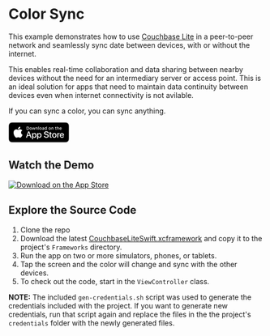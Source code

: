 # Color Sync

This example demonstrates how to use [Couchbase Lite](https://www.couchbase.com/products/lite/) in a peer-to-peer network and seamlessly sync date between devices, with or without the internet.

This enables real-time collaboration and data sharing between nearby devices without the need for an intermediary server or access point. This is an ideal solution for apps that need to maintain data continuity between devices even when internet connectivity is not avilable.

If you can sync a color, you can sync anything.

[<img alt="Download on the App Store" src="images/download.svg" width="120" height="40" />](https://apps.apple.com/us/app/simple-color-sync/id6449199482)

## Watch the Demo
<a href="https://drive.google.com/file/d/16krxD1DRX_d-FOgRtpYdPrmdQkgPFDXk/view?usp=share_link" target="_blank">
  <img alt="Download on the App Store" src="images/demo-placeholder.png" width="520" />
</a>

## Explore the Source Code
1. Clone the repo
2. Download the latest [CouchbaseLiteSwift.xcframework](https://www.couchbase.com/downloads/?family=couchbase-lite) and copy it to the project's `Frameworks` directory.
3. Run the app on two or more simulators, phones, or tablets.
4. Tap the screen and the color will change and sync with the other devices.
5. To check out the code, start in the `ViewController` class.

**NOTE:** The included `gen-credentials.sh` script was used to generate the credentials included with the project. If you want to generate new credentials, run that script again and replace the files in the the project's `credentials` folder with the newly generated files.
